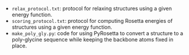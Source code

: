 * `relax_protocol.txt`: protocol for relaxing structures using a given energy function.
* `scoring_protocol.txt`: protocol for computing Rosetta energies of structures using a given energy function. 
* `make_poly_gly.py`: code for using PyRosetta to convert a structure to a poly-glycine sequence while keeping the backbone atoms fixed in place.
